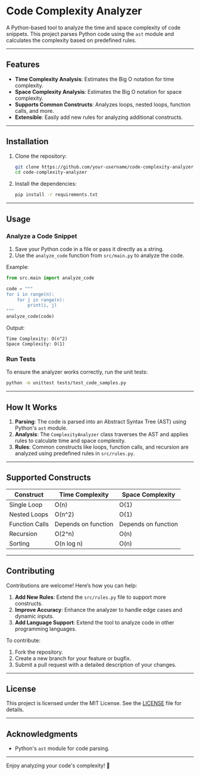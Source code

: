 # Code Complexity Analyzer

A Python-based tool to analyze the time and space complexity of code snippets. This project parses Python code using the `ast` module and calculates the complexity based on predefined rules.

---

## Features

- **Time Complexity Analysis**: Estimates the Big O notation for time complexity.
- **Space Complexity Analysis**: Estimates the Big O notation for space complexity.
- **Supports Common Constructs**: Analyzes loops, nested loops, function calls, and more.
- **Extensible**: Easily add new rules for analyzing additional constructs.

---

## Installation

1. Clone the repository:
   ```bash
   git clone https://github.com/your-username/code-complexity-analyzer.git
   cd code-complexity-analyzer
   ```

2. Install the dependencies:
   ```bash
   pip install -r requirements.txt
   ```

---

## Usage

### Analyze a Code Snippet

1. Save your Python code in a file or pass it directly as a string.
2. Use the `analyze_code` function from `src/main.py` to analyze the code.

Example:
```python
from src.main import analyze_code

code = """
for i in range(n):
    for j in range(n):
        print(i, j)
"""
analyze_code(code)
```

Output:
```
Time Complexity: O(n^2)
Space Complexity: O(1)
```

### Run Tests

To ensure the analyzer works correctly, run the unit tests:
```bash
python -m unittest tests/test_code_samples.py
```

---

## How It Works

1. **Parsing**: The code is parsed into an Abstract Syntax Tree (AST) using Python's `ast` module.
2. **Analysis**: The `ComplexityAnalyzer` class traverses the AST and applies rules to calculate time and space complexity.
3. **Rules**: Common constructs like loops, function calls, and recursion are analyzed using predefined rules in `src/rules.py`.

---

## Supported Constructs

| Construct          | Time Complexity | Space Complexity |
|--------------------|-----------------|------------------|
| Single Loop        | O(n)           | O(1)             |
| Nested Loops       | O(n^2)         | O(1)             |
| Function Calls     | Depends on function | Depends on function |
| Recursion          | O(2^n)         | O(n)             |
| Sorting            | O(n log n)     | O(n)             |

---

## Contributing

Contributions are welcome! Here’s how you can help:

1. **Add New Rules**: Extend the `src/rules.py` file to support more constructs.
2. **Improve Accuracy**: Enhance the analyzer to handle edge cases and dynamic inputs.
3. **Add Language Support**: Extend the tool to analyze code in other programming languages.

To contribute:
1. Fork the repository.
2. Create a new branch for your feature or bugfix.
3. Submit a pull request with a detailed description of your changes.

---

## License

This project is licensed under the MIT License. See the [LICENSE](LICENSE) file for details.

---

## Acknowledgments

- Python's `ast` module for code parsing.
---

Enjoy analyzing your code's complexity! 🚀
